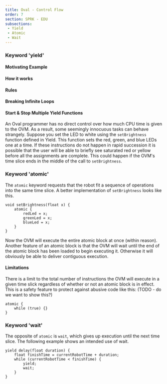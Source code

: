```yaml
---
title: Oval - Control Flow
order: 7
section: SPRK - EDU
subsections:
 - Yield
 - Atomic
 - Wait
---
```



### Keyword 'yield'
#### Motivating Example
#### How it works
#### Rules
#### Breaking Infinite Loops
#### Start & Stop Multiple Yield Functions


An Oval programmer has no direct control over how much CPU time is given to the OVM. As a result, some seemingly innocuous tasks can behave strangely. Suppose you set the LED to white using the ```setBrightness``` function defined in Yield.  This function sets the red, green, and blue LEDs one at a time. If these instructions do not happen in rapid succession it is possible that the user will be able to briefly see saturated red or yellow before all the assignments are complete. This could happen if the OVM's time slice ends in the middle of the call to ```setBrightness```.
### Keyword 'atomic'

The ```atomic``` keyword requests that the robot fit a sequence of operations into the same time slice. A better implementation of ```setBrightness``` looks like this.

```
void setBrightness(float x) {
    atomic {
        redLed = x;
        greenLed = x;
        blueLed = x;
    }
}
```

Now the OVM will execute the entire atomic block at once (within reason). Another feature of an atomic block is that the OVM will wait until the end of the atomic block has been loaded to begin executing it. Otherwise it will obviously be able to deliver contiguous execution.

#### Limitations
There is a limit to the total number of instructions the OVM will execute in a given time slick regardless of whether or not an atomic block is in effect. This is a safety feature to protect against abusive code like this:  (TODO - do we want to show this?)

```
atomic {
    while (true) {}
}
```

### Keyword 'wait'
The opposite of ```atomic``` is ```wait```, which gives up execution until the next time slice. The following example shows an intended use of wait.

```
yield delay(float duration) {
    float finishTime = currentRobotTime + duration;
    while (currentRobotTime < finishTime) {
        yield;
        wait;
    }
}
```